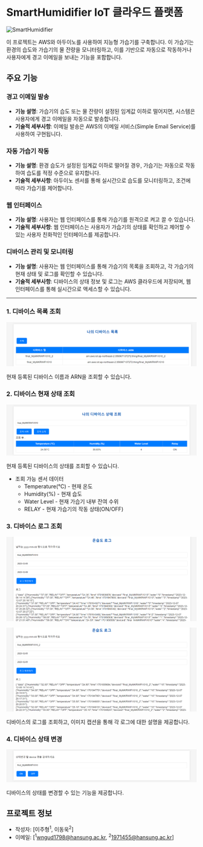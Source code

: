# SmartHumidifier IoT 클라우드 플랫폼

![SmartHumidifier](assets/SmartHumidifier.png)

이 프로젝트는 AWS와 아두이노를 사용하여 지능형 가습기를 구축합니다. 이 가습기는 환경의 습도와 가습기의 물 잔량을 모니터링하고, 이를 기반으로 자동으로 작동하거나 사용자에게 경고 이메일을 보내는 기능을 포함합니다.

## 주요 기능

### 경고 이메일 발송
- **기능 설명**: 가습기의 습도 또는 물 잔량이 설정된 임계값 이하로 떨어지면, 시스템은 사용자에게 경고 이메일을 자동으로 발송합니다.
- **기술적 세부사항**: 이메일 발송은 AWS의 이메일 서비스(Simple Email Service)를 사용하여 구현됩니다.

### 자동 가습기 작동
- **기능 설명**: 환경 습도가 설정된 임계값 이하로 떨어질 경우, 가습기는 자동으로 작동하여 습도를 적정 수준으로 유지합니다.
- **기술적 세부사항**: 아두이노 센서를 통해 실시간으로 습도를 모니터링하고, 조건에 따라 가습기를 제어합니다.

### 웹 인터페이스
- **기능 설명**: 사용자는 웹 인터페이스를 통해 가습기를 원격으로 켜고 끌 수 있습니다.
- **기술적 세부사항**: 웹 인터페이스는 사용자가 가습기의 상태를 확인하고 제어할 수 있는 사용자 친화적인 인터페이스를 제공합니다.

### 디바이스 관리 및 모니터링
- **기능 설명**: 사용자는 웹 인터페이스를 통해 가습기의 목록을 조회하고, 각 가습기의 현재 상태 및 로그를 확인할 수 있습니다.
- **기술적 세부사항**: 디바이스의 상태 정보 및 로그는 AWS 클라우드에 저장되며, 웹 인터페이스를 통해 실시간으로 액세스할 수 있습니다.

--------------------------

### 1. 디바이스 목록 조회

![디바이스 목록 조회](assets/UI_디바이스조회.png)

현재 등록된 디바이스 이름과 ARN을 조회할 수 있습니다.

### 2. 디바이스 현재 상태 조회

![디바이스 현재 상태 조회](assets/UI_상태조회.png)

현재 등록된 디바이스의 상태를 조회할 수 있습니다.
* 조회 가능 센서 데이터
  * Temperature(°C) - 현재 온도
  * Humidity(%) - 현재 습도
  * Water Level - 현재 가습기 내부 잔여 수위
  * RELAY - 현재 가습기의 작동 상태(ON/OFF)

### 3. 디바이스 로그 조회

![디바이스 로그 조회 1](assets/UI_로그_MKR1.png)

![디바이스 로그 조회 2](assets/UI_로그_MKR2.png)

디바이스의 로그를 조회하고, 이미지 캡션을 통해 각 로그에 대한 설명을 제공합니다.

### 4. 디바이스 상태 변경

![디바이스 상태 조회](assets/UI_상태변경.png)

디바이스의 상태를 변경할 수 있는 기능을 제공합니다.

## 프로젝트 정보

- 작성자: [이주형<sup>1</sup>, 이동욱<sup>2</sup>]
- 이메일: [<sup>1</sup>wngud1798@hansung.ac.kr, 
<sup>2</sup>1971455@hansung.ac.kr]
